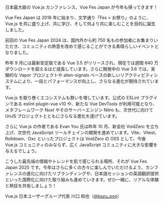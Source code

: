 日本最大級の Vue.js カンファレンス、Vue Fes Japan が今年も帰ってきます！

Vue Fes Japan は 2018 年に始まり、文字通り「Fes = お祭り」のように、Vue.js を共に盛り上げ、共に学び、そして何より共に楽しむことを目的に誕生しました。

前回の Vue Fes Japan 2024 は、国内外から約 750 名もの参加者にお集まりいただき、コミュニティの熱意を改めて感じることができる素晴らしいイベントとなりました。

昨年 9 月には最新安定版である Vue 3.5 がリリースされ、現在では週間 640 万ダウンロードを超えるほど成長しています。さらに開発中の Vue 3.6 では、実験的な Vapor プロジェクトや alien-signals ベースの新しいリアクティビティシステムにより、一段とパフォーマンスが向上し、さらなる進化が期待されています。

Vue.js を取り巻くエコシステムも勢いを増しています。公式の ESLint プラグインである eslint-plugin-vue v10 や、新たな Vue DevTools が利用可能となり、メタフレームワーク Nuxt やそのサーバーエンジン Nitro も、次世代に向けて UnJS プロジェクトとともにさらなる進化を遂げています。

さらに Vue.js の作者である Evan You 氏は昨年 10 月、新会社 VoidZero を立ち上げ、次世代 JavaScript ツールチェインの開発を進めています。Vite、Vitest、Rolldown、Oxc といったプロジェクトは VoidZero の OSS として、今後 Vue.js コミュニティのみならず、広く JavaScript コミュニティに大きな影響を与えるでしょう。

こうした最先端の情報やトレンドを肌で感じられる場所、それが Vue Fes Japan 2025 です。今年はさらに多くの方々に楽しんでいただけるよう、カンファレンスの進化に向けたリブランディングや、日本語セッションの英語翻訳提供といった国際化に向けた取り組みも進めていきます。ぜひ一緒に、リアルな体験と熱狂を共有しましょう！

Vue.js 日本ユーザーグループ代表 川口 和也（[@kazu_pon](https://github.com/kazupon)）

